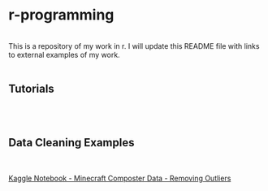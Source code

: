 # r-programming
<br>
This is a repository of my work in r. I will update this README file with links to external examples of my work. <br>
<br>
<h2>Tutorials</h2>

[]()
<br>
<br>
<h2>Data Cleaning Examples</h2> <br>

[Kaggle Notebook - Minecraft Composter Data - Removing Outliers](https://www.kaggle.com/code/bradfordjohnson/cactus-vs-sugarcane?scriptVersionId=101591092) 
